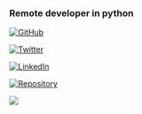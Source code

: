 ### Remote developer in python


<p align="center">


  <a href="https://github.com/andresvanegas19"><img src="https://img.shields.io/github/followers/andresvanegas19?label=Github&style=social" alt="GitHub"></a>
  
  
  <a href="https://twitter.com/And_Reyw"><img src="https://img.shields.io/twitter/follow/And_Reyw?style=social" alt="Twitter"></a>


  <a href="https://www.linkedin.com/in/andres-reyes3/"><img src="https://img.shields.io/badge/LinkedIn--blueviolet.svg?style=social&logo=linkedin" alt="LinkedIn"></a>
 

  
  
  <a href="http://andresredev.co/"><img src="https://img.shields.io/github/languages/top/andresvanegas19/holberton-system_engineering-devops" alt="Repository"></a>


<a href="https://medium.com/@andresreyesv" style="width: 10px;"><img src="https://img.shields.io/badge/Medium-Follow-lightgrey"></a>
 
</p>
